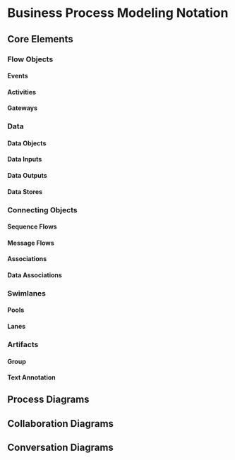 # Business Process Modeling Notation

## Core Elements

### Flow Objects

#### Events

#### Activities

#### Gateways

### Data

#### Data Objects

#### Data Inputs

#### Data Outputs

#### Data Stores

### Connecting Objects

#### Sequence Flows

#### Message Flows

#### Associations

#### Data Associations

### Swimlanes

#### Pools

#### Lanes

### Artifacts

#### Group

#### Text Annotation

## Process Diagrams

## Collaboration Diagrams

## Conversation Diagrams
